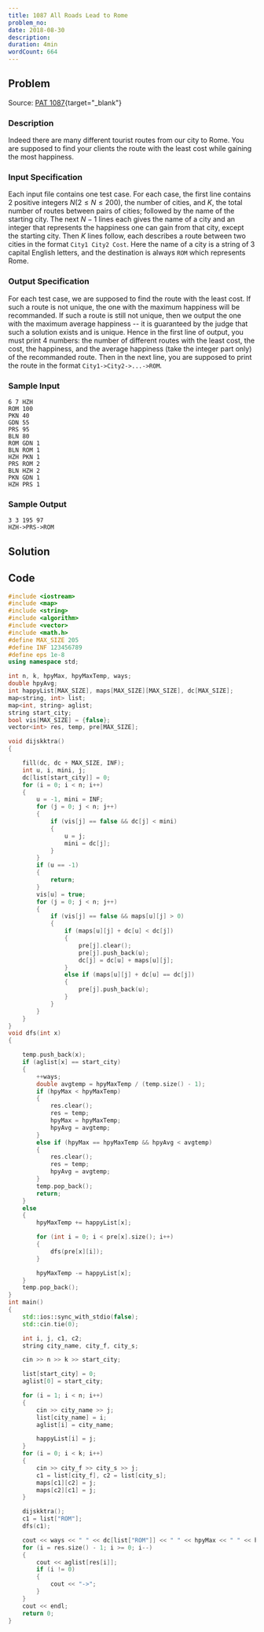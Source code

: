 ```yaml
---
title: 1087 All Roads Lead to Rome
problem_no:
date: 2018-08-30
description:
duration: 4min
wordCount: 664
---
```


<!--more-->

## Problem

Source: [PAT 1087](https://pintia.cn/problem-sets/994805342720868352/exam/problems/994805379664297984){target="_blank"}

### Description

Indeed there are many different tourist routes from our city to Rome. You are supposed to find your clients the route with the least cost while gaining the most happiness.

### Input Specification

Each input file contains one test case. For each case, the first line contains 2 positive integers $N (2≤N≤200)$, the number of cities, and $K$, the total number of routes between pairs of cities; followed by the name of the starting city. The next $N−1$ lines each gives the name of a city and an integer that represents the happiness one can gain from that city, except the starting city. Then $K$ lines follow, each describes a route between two cities in the format `City1 City2 Cost`. Here the name of a city is a string of 3 capital English letters, and the destination is always `ROM` which represents Rome.

### Output Specification

For each test case, we are supposed to find the route with the least cost. If such a route is not unique, the one with the maximum happiness will be recommanded. If such a route is still not unique, then we output the one with the maximum average happiness -- it is guaranteed by the judge that such a solution exists and is unique.
Hence in the first line of output, you must print 4 numbers: the number of different routes with the least cost, the cost, the happiness, and the average happiness (take the integer part only) of the recommanded route. Then in the next line, you are supposed to print the route in the format `City1->City2->...->ROM`.

### Sample Input

```text
6 7 HZH
ROM 100
PKN 40
GDN 55
PRS 95
BLN 80
ROM GDN 1
BLN ROM 1
HZH PKN 1
PRS ROM 2
BLN HZH 2
PKN GDN 1
HZH PRS 1
```

### Sample Output

```text
3 3 195 97
HZH->PRS->ROM
```

## Solution

## Code




```cpp
#include <iostream>
#include <map>
#include <string>
#include <algorithm>
#include <vector>
#include <math.h>
#define MAX_SIZE 205
#define INF 123456789
#define eps 1e-8
using namespace std;

int n, k, hpyMax, hpyMaxTemp, ways;
double hpyAvg;
int happyList[MAX_SIZE], maps[MAX_SIZE][MAX_SIZE], dc[MAX_SIZE];
map<string, int> list;
map<int, string> aglist;
string start_city;
bool vis[MAX_SIZE] = {false};
vector<int> res, temp, pre[MAX_SIZE];

void dijskktra()
{

    fill(dc, dc + MAX_SIZE, INF);
    int u, i, mini, j;
    dc[list[start_city]] = 0;
    for (i = 0; i < n; i++)
    {
        u = -1, mini = INF;
        for (j = 0; j < n; j++)
        {
            if (vis[j] == false && dc[j] < mini)
            {
                u = j;
                mini = dc[j];
            }
        }
        if (u == -1)
        {
            return;
        }
        vis[u] = true;
        for (j = 0; j < n; j++)
        {
            if (vis[j] == false && maps[u][j] > 0)
            {
                if (maps[u][j] + dc[u] < dc[j])
                {
                    pre[j].clear();
                    pre[j].push_back(u);
                    dc[j] = dc[u] + maps[u][j];
                }
                else if (maps[u][j] + dc[u] == dc[j])
                {
                    pre[j].push_back(u);
                }
            }
        }
    }
}
void dfs(int x)
{

    temp.push_back(x);
    if (aglist[x] == start_city)
    {
        ++ways;
        double avgtemp = hpyMaxTemp / (temp.size() - 1);
        if (hpyMax < hpyMaxTemp)
        {
            res.clear();
            res = temp;
            hpyMax = hpyMaxTemp;
            hpyAvg = avgtemp;
        }
        else if (hpyMax == hpyMaxTemp && hpyAvg < avgtemp)
        {
            res.clear();
            res = temp;
            hpyAvg = avgtemp;
        }
        temp.pop_back();
        return;
    }
    else
    {
        hpyMaxTemp += happyList[x];

        for (int i = 0; i < pre[x].size(); i++)
        {
            dfs(pre[x][i]);
        }

        hpyMaxTemp -= happyList[x];
    }
    temp.pop_back();
}
int main()
{
    std::ios::sync_with_stdio(false);
    std::cin.tie(0);

    int i, j, c1, c2;
    string city_name, city_f, city_s;

    cin >> n >> k >> start_city;

    list[start_city] = 0;
    aglist[0] = start_city;

    for (i = 1; i < n; i++)
    {
        cin >> city_name >> j;
        list[city_name] = i;
        aglist[i] = city_name;

        happyList[i] = j;
    }
    for (i = 0; i < k; i++)
    {
        cin >> city_f >> city_s >> j;
        c1 = list[city_f], c2 = list[city_s];
        maps[c1][c2] = j;
        maps[c2][c1] = j;
    }

    dijskktra();
    c1 = list["ROM"];
    dfs(c1);

    cout << ways << " " << dc[list["ROM"]] << " " << hpyMax << " " << hpyAvg << endl;
    for (i = res.size() - 1; i >= 0; i--)
    {
        cout << aglist[res[i]];
        if (i != 0)
        {
            cout << "->";
        }
    }
    cout << endl;
    return 0;
}
```
